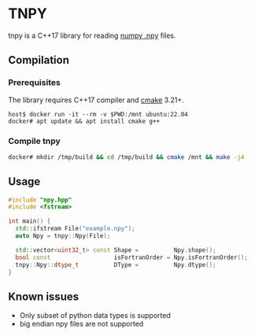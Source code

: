 # TNPY
tnpy is a C++17 library for reading [numpy .npy](https://numpy.org/doc/stable/reference/generated/numpy.lib.format.html#module-numpy.lib.format) files.

## Compilation
### Prerequisites
The library requires C++17 compiler and [cmake](https://cmake.org/) 3.21+.

```
host$ docker run -it --rm -v $PWD:/mnt ubuntu:22.04
docker# apt update && apt install cmake g++
```
### Compile tnpy
```bash
docker# mkdir /tmp/build && cd /tmp/build && cmake /mnt && make -j4
```

## Usage
```cpp
#include "npy.hpp"
#include <fstream>

int main() {
  std::ifstream File("example.npy");
  auto Npy = tnpy::Npy(File);

  std::vector<uint32_t> const Shape =          Npy.shape();
  bool const                  isFortranOrder = Npy.isFortranOrder();
  tnpy::Npy::dtype_t          DType =          Npy.dtype();
}
```

## Known issues
* Only subset of python data types is supported
* big endian npy files are not supported
